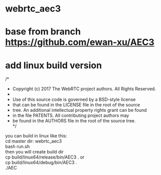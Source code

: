# webrtc_aec3
# base from branch https://github.com/ewan-xu/AEC3
# add linux build version
/*  
 *  Copyright (c) 2017 The WebRTC project authors. All Rights Reserved.  
 *
 *  Use of this source code is governed by a BSD-style license  
 *  that can be found in the LICENSE file in the root of the source  
 *  tree. An additional intellectual property rights grant can be found  
 *  in the file PATENTS.  All contributing project authors may  
 *  be found in the AUTHORS file in the root of the source tree.  
 */
     
you can build in linux like this:  
cd master dir: webrtc_aec3  
bash run.sh  
then you will create build dir  
cp build/linux64/release/bin/AEC3 . 
or  
cp build/linux64/debug/bin/AEC3 .   
./AEC  
